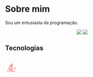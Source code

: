 # Sobre mim

Sou um entusiasta da programação.

<div align="center">
  <img width="45%" src="https://github-readme-stats.vercel.app/api?username=misphyr&show_icons=true&theme=github_dark&include_all_commits=true&count_private=true"/>
  <img width="45%" src="https://github-readme-stats.vercel.app/api/top-langs/?username=misphyr&layout=compact&langs_count=7&theme=github_dark"/>
</div>

## Tecnologias

<div style="display: inline_block"><br>
  <img align="center" alt="JAVA" height="30" width="40" src="https://raw.githubusercontent.com/devicons/devicon/master/icons/java/java-plain.svg">
  
 
